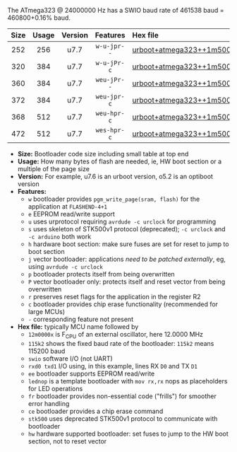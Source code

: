The ATmega323 @ 24000000 Hz has a SWIO baud rate of 461538 baud = 460800+0.16% baud.

|Size|Usage|Version|Features|Hex file|
|:-:|:-:|:-:|:-:|:--|
|252|256|u7.7|`w-u-jpr--`|[urboot+atmega323++1m5000x+++28k8_swio_rxd0_txd1.hex](https://raw.githubusercontent.com/stefanrueger/urboot.hex/main/mcus/atmega323/external_oscillator/fcpu++1m5000_Hz/br+++28k8_bps/urboot+atmega323++1m5000x+++28k8_swio_rxd0_txd1.hex)|
|320|384|u7.7|`w-u-jPr-c`|[urboot+atmega323++1m5000x+++28k8_swio_rxd0_txd1_lednop_fr_ce.hex](https://raw.githubusercontent.com/stefanrueger/urboot.hex/main/mcus/atmega323/external_oscillator/fcpu++1m5000_Hz/br+++28k8_bps/urboot+atmega323++1m5000x+++28k8_swio_rxd0_txd1_lednop_fr_ce.hex)|
|360|384|u7.7|`weu-jPr--`|[urboot+atmega323++1m5000x+++28k8_swio_rxd0_txd1_ee_lednop_fr.hex](https://raw.githubusercontent.com/stefanrueger/urboot.hex/main/mcus/atmega323/external_oscillator/fcpu++1m5000_Hz/br+++28k8_bps/urboot+atmega323++1m5000x+++28k8_swio_rxd0_txd1_ee_lednop_fr.hex)|
|372|384|u7.7|`weu-jpr-c`|[urboot+atmega323++1m5000x+++28k8_swio_rxd0_txd1_ee_lednop_fr_ce.hex](https://raw.githubusercontent.com/stefanrueger/urboot.hex/main/mcus/atmega323/external_oscillator/fcpu++1m5000_Hz/br+++28k8_bps/urboot+atmega323++1m5000x+++28k8_swio_rxd0_txd1_ee_lednop_fr_ce.hex)|
|368|512|u7.7|`weu-hpr-c`|[urboot+atmega323++1m5000x+++28k8_swio_rxd0_txd1_ee_lednop_fr_ce_hw.hex](https://raw.githubusercontent.com/stefanrueger/urboot.hex/main/mcus/atmega323/external_oscillator/fcpu++1m5000_Hz/br+++28k8_bps/urboot+atmega323++1m5000x+++28k8_swio_rxd0_txd1_ee_lednop_fr_ce_hw.hex)|
|472|512|u7.7|`wes-hpr-c`|[urboot+atmega323++1m5000x+++28k8_swio_rxd0_txd1_ee_lednop_fr_ce_stk500_hw.hex](https://raw.githubusercontent.com/stefanrueger/urboot.hex/main/mcus/atmega323/external_oscillator/fcpu++1m5000_Hz/br+++28k8_bps/urboot+atmega323++1m5000x+++28k8_swio_rxd0_txd1_ee_lednop_fr_ce_stk500_hw.hex)|

- **Size:** Bootloader code size including small table at top end
- **Usage:** How many bytes of flash are needed, ie, HW boot section or a multiple of the page size
- **Version:** For example, u7.6 is an urboot version, o5.2 is an optiboot version
- **Features:**
  + `w` bootloader provides `pgm_write_page(sram, flash)` for the application at `FLASHEND-4+1`
  + `e` EEPROM read/write support
  + `u` uses urprotocol requiring `avrdude -c urclock` for programming
  + `s` uses skeleton of STK500v1 protocol (deprecated); `-c urclock` and `-c arduino` both work
  + `h` hardware boot section: make sure fuses are set for reset to jump to boot section
  + `j` vector bootloader: applications *need to be patched externally*, eg, using `avrdude -c urclock`
  + `p` bootloader protects itself from being overwritten
  + `P` vector bootloader only: protects itself and reset vector from being overwritten
  + `r` preserves reset flags for the application in the register R2
  + `c` bootloader provides chip erase functionality (recommended for large MCUs)
  + `-` corresponding feature not present
- **Hex file:** typically MCU name followed by
  + `12m0000x` is F<sub>CPU</sub> of an external oscillator, here 12.0000 MHz
  + `115k2` shows the fixed baud rate of the bootloader: `115k2` means 115200 baud
  + `swio` software I/O (not UART)
  + `rxd0 txd1` I/O using, in this example, lines RX `D0` and TX `D1`
  + `ee` bootloader supports EEPROM read/write
  + `lednop` is a template bootloader with `mov rx,rx` nops as placeholders for LED operations
  + `fr` bootloader provides non-essential code ("frills") for smoother error handling
  + `ce` bootloader provides a chip erase command
  + `stk500` uses deprecated STK500v1 protocol to communicate with bootloader
  + `hw` hardware supported bootloader: set fuses to jump to the HW boot section, not to reset vector
